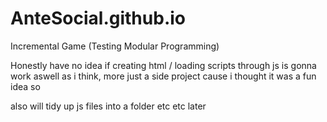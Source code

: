 # AnteSocial.github.io
Incremental Game (Testing Modular Programming)

Honestly have no idea if creating html / loading scripts through js is gonna work aswell as i think, more just a side project cause i thought it was a fun idea so

also will tidy up js files into a folder etc etc later
